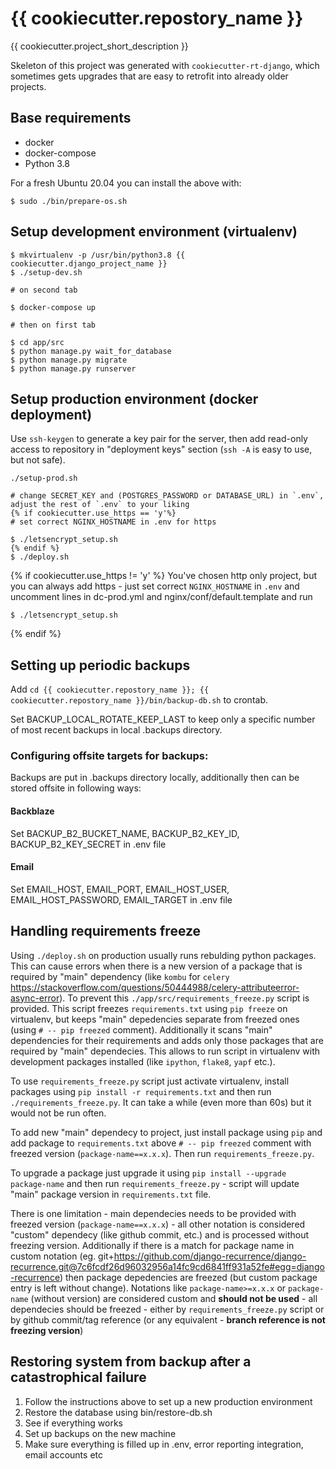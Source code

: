 {{ cookiecutter.repostory_name }}
===============================

{{ cookiecutter.project_short_description }}

Skeleton of this project was generated with `cookiecutter-rt-django`, which sometimes gets upgrades that are easy to retrofit into already older projects.

Base requirements
-----------------

* docker
* docker-compose
* Python 3.8

For a fresh Ubuntu 20.04 you can install the above with:
```
$ sudo ./bin/prepare-os.sh
```

Setup development environment (virtualenv)
------------------------------------------

```
$ mkvirtualenv -p /usr/bin/python3.8 {{ cookiecutter.django_project_name }}
$ ./setup-dev.sh

# on second tab

$ docker-compose up

# then on first tab

$ cd app/src
$ python manage.py wait_for_database
$ python manage.py migrate
$ python manage.py runserver

```

Setup production environment (docker deployment)
------------------------------------------------

Use `ssh-keygen` to generate a key pair for the server, then add read-only access to repository in "deployment keys" section (`ssh -A` is easy to use, but not safe).

```
./setup-prod.sh

# change SECRET_KEY and (POSTGRES_PASSWORD or DATABASE_URL) in `.env`, adjust the rest of `.env` to your liking
{% if cookiecutter.use_https == 'y'%}
# set correct NGINX_HOSTNAME in .env for https

$ ./letsencrypt_setup.sh
{% endif %}
$ ./deploy.sh

```
{% if cookiecutter.use_https != 'y' %}
You've chosen http only project, but you can always add https - just set correct `NGINX_HOSTNAME` in `.env`
and uncomment lines in dc-prod.yml and nginx/conf/default.template and run
```
$ ./letsencrypt_setup.sh
```
{% endif %}

Setting up periodic backups
------------------

Add `cd {{ cookiecutter.repostory_name }}; {{ cookiecutter.repostory_name }}/bin/backup-db.sh` to crontab.

Set BACKUP_LOCAL_ROTATE_KEEP_LAST to keep only a specific number of most recent backups in local .backups directory.

### Configuring offsite targets for backups:

Backups are put in .backups directory locally, additionally then can be stored offsite in following ways:

#### Backblaze

Set BACKUP_B2_BUCKET_NAME, BACKUP_B2_KEY_ID, BACKUP_B2_KEY_SECRET in .env file

#### Email

Set EMAIL_HOST, EMAIL_PORT, EMAIL_HOST_USER, EMAIL_HOST_PASSWORD, EMAIL_TARGET in .env file



Handling requirements freeze
----------------------------

Using `./deploy.sh` on production usually runs rebulding python packages.
This can cause errors when there is a new version of a package that is required
by "main" dependency (like `kombu` for `celery` https://stackoverflow.com/questions/50444988/celery-attributeerror-async-error). To prevent this `./app/src/requirements_freeze.py`
script is provided. This script freezes `requirements.txt` using `pip freeze`
on virtualenv, but keeps "main" depedencies separate from freezed ones (using
`# -- pip freezed` comment). Additionally it scans "main" dependencies for their
requirements and adds only those packages that are required by "main" dependecies.
This allows to run script in virtualenv with development packages installed (like
`ipython`, `flake8`, `yapf` etc.).

To use `requirements_freeze.py` script just activate virtualenv, install packages
using `pip install -r requirements.txt` and then run `./requirements_freeze.py`.
It can take a while (even more than 60s) but it would not be run often.

To add new "main" dependecy to project, just install package using `pip` and
add package to `requirements.txt` above `# -- pip freezed` comment with freezed
version (`package-name==x.x.x`). Then run `requirements_freeze.py`.

To upgrade a package just upgrade it using `pip install --upgrade package-name`
and then run `requirements_freeze.py` - script will update "main" package version
in `requirements.txt` file.

There is one limitation - main dependecies needs to be provided with freezed version
(`package-name==x.x.x`) - all other notation is considered "custom" dependecy
(like github commit, etc.) and is processed without freezing version. Additionally
if there is a match for package name in custom notation (eg. git+https://github.com/django-recurrence/django-recurrence.git@7c6fcdf26d96032956a14fc9cd6841ff931a52fe#egg=django-recurrence)
then package depedencies are freezed (but custom package entry is left without change).
Notations like `package-name>=x.x.x` or `package-name` (without version) are considered
custom and **should not be used** - all dependecies should be freezed - either by
`requirements_freeze.py` script or by github commit/tag reference
(or any equivalent - **branch reference is not freezing version**)

Restoring system from backup after a catastrophical failure
-----------------------------------------------------------
1. Follow the instructions above to set up a new production environment
2. Restore the database using bin/restore-db.sh
3. See if everything works
4. Set up backups on the new machine
5. Make sure everything is filled up in .env, error reporting integration, email accounts etc
